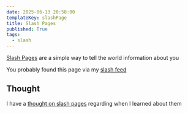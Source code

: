 ```yaml
---
date: 2025-06-13 20:58:00
templateKey: slashPage
title: Slash Pages
published: True
tags:
  - slash
---
```


[Slash Pages](https://slashpages.net/) are a simple way to tell the world information about you

You probably found this page via my [slash feed](/slash)

## Thought

I have a [thought on slash pages](https://thoughts.waylonwalker.com/post/688) regarding when I learned about them

